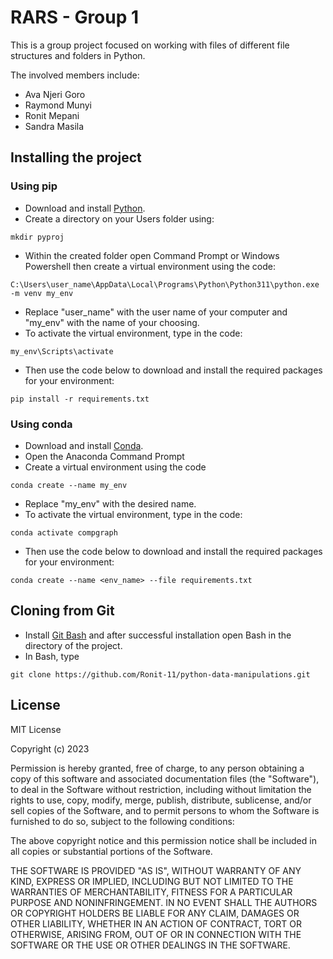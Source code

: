 # RARS - Group 1

This is a group project focused on working with files of different file structures and folders in Python.

The involved members include:
- Ava Njeri Goro
- Raymond Munyi
- Ronit Mepani
- Sandra Masila

## Installing the project

### Using pip
- Download and install [Python](https://www.python.org/downloads/).
- Create a directory on your Users folder using:

`mkdir pyproj`

- Within the created folder open Command Prompt or Windows Powershell then create a virtual environment using the code:

`C:\Users\user_name\AppData\Local\Programs\Python\Python311\python.exe -m venv my_env`

- Replace "user_name" with the user name of your computer and "my_env" with the name of your choosing.
- To activate the virtual environment, type in the code:

`my_env\Scripts\activate`

- Then use the code below to download and install the required packages for your environment:

`pip install -r requirements.txt`


### Using conda 
- Download and install [Conda](https://www.anaconda.com/download).
- Open the Anaconda Command Prompt
- Create a virtual environment using the code

`conda create --name my_env` 

- Replace "my_env" with the desired name.
- To activate the virtual environment, type in the code:

`conda activate compgraph`

- Then use the code below to download and install the required packages for your environment:

`conda create --name <env_name> --file requirements.txt`

## Cloning from Git

- Install [Git Bash](https://git-scm.com/downloads) and after successful installation open Bash in the directory of the project.
- In Bash, type 

`git clone https://github.com/Ronit-11/python-data-manipulations.git`

## License

MIT License

Copyright (c) 2023

Permission is hereby granted, free of charge, to any person obtaining a copy
of this software and associated documentation files (the "Software"), to deal
in the Software without restriction, including without limitation the rights
to use, copy, modify, merge, publish, distribute, sublicense, and/or sell
copies of the Software, and to permit persons to whom the Software is
furnished to do so, subject to the following conditions:

The above copyright notice and this permission notice shall be included in all
copies or substantial portions of the Software.

THE SOFTWARE IS PROVIDED "AS IS", WITHOUT WARRANTY OF ANY KIND, EXPRESS OR
IMPLIED, INCLUDING BUT NOT LIMITED TO THE WARRANTIES OF MERCHANTABILITY,
FITNESS FOR A PARTICULAR PURPOSE AND NONINFRINGEMENT. IN NO EVENT SHALL THE
AUTHORS OR COPYRIGHT HOLDERS BE LIABLE FOR ANY CLAIM, DAMAGES OR OTHER
LIABILITY, WHETHER IN AN ACTION OF CONTRACT, TORT OR OTHERWISE, ARISING FROM,
OUT OF OR IN CONNECTION WITH THE SOFTWARE OR THE USE OR OTHER DEALINGS IN THE
SOFTWARE.
